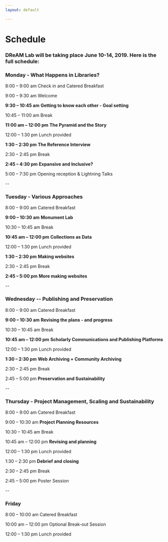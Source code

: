 ```yaml
---
layout: default

---
```

# Schedule

### DReAM Lab will be taking place June 10-14, 2019. Here is the full schedule:



### Monday  -  What Happens in Libraries?
 8:00 – 9:00 am                        Check in and Catered Breakfast

9:00 – 9:30 am                        Welcome

**9:30 – 10:45 am**                     **Getting to know each other - Goal setting**

10:45 – 11:00 am                    Break

**11:00 am – 12:00 pm**             **The Pyramid and the Story**

12:00 – 1:30 pm                      Lunch provided

**1:30 – 2:30 pm**                        **The Reference Interview**

2:30 – 2:45 pm                        Break

**2:45 – 4:30 pm**                       **Expansive and Inclusive?**

5:00 – 7:30 pm                        Opening reception & Lightning Talks

--


### Tuesday - Various Approaches

8:00 – 9:00 am                        Catered Breakfast

**9:00 – 10:30 am**                      **Monument Lab**

10:30 – 10:45 am                    Break

**10:45 am – 12:00 pm**           **Collections as Data**

12:00 – 1:30 pm                      Lunch provided

**1:30 – 2:30 pm**                       **Making websites**

2:30 – 2:45 pm                        Break

**2:45 – 5:00 pm**                       **More making websites**

--


### Wednesday -- Publishing and Preservation

8:00 – 9:00 am                        Catered Breakfast

**9:00 – 10:30 am**                     **Revising the plans - and progress**

10:30 – 10:45 am                    Break

**10:45 am – 12:00 pm**            **Scholarly Communications and Publishing Platforms**

12:00 – 1:30 pm                      Lunch provided

**1:30 – 2:30 pm**                        **Web Archiving + Community Archiving**

2:30 – 2:45 pm                        Break

2:45 – 5:00 pm                       **Preservation and Sustainability**

--


### Thursday - Project Management, Scaling and Sustainability

8:00 – 9:00 am                        Catered Breakfast

9:00 – 10:30 am                      **Project Planning Resources**

10:30 – 10:45 am                    Break

10:45 am – 12:00 pm             **Revising and planning**

12:00 – 1:30 pm                      Lunch provided

1:30 – 2:30 pm                       **Debrief and closing**

2:30 – 2:45 pm                        Break

2:45 – 5:00 pm                       Poster Session

--


### Friday

8:00 – 10:00 am                      Catered Breakfast

10:00 am – 12:00 pm             Optional Break-out Session

12:00 – 1:30 pm                      Lunch provided
